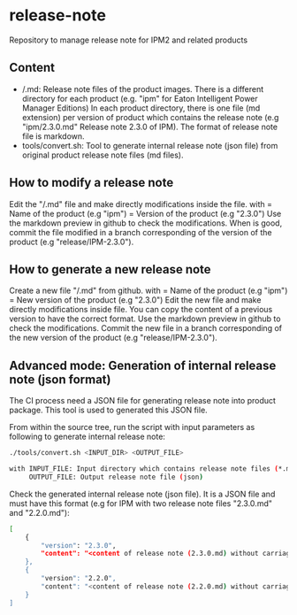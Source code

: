 # release-note
Repository to manage release note for IPM2 and related products

## Content

- <product>/<version files>.md: Release note files of the product images.
There is a different directory for each product (e.g. "ipm" for Eaton Intelligent Power Manager Editions)
In each product directory, there is one file (md extension) per version of product which contains the release note
(e.g "ipm/2.3.0.md" Release note 2.3.0 of IPM).
The format of release note file is markdown.
- tools/convert.sh: Tool to generate internal release note (json file) from original product release note files (md files).

## How to modify a release note

Edit the "<product>/<version>.md" file and make directly modifications inside the file.
with <product> = Name of the product (e.g "ipm")
     <version> = Version of the product (e.g "2.3.0")
Use the markdown preview in github to check the modifications.
When is good, commit the file modified in a branch corresponding of the version of the product (e.g "release/IPM-2.3.0").

## How to generate a new release note

Create a new file "<product>/<new-version>.md" from github.
with <product> = Name of the product (e.g "ipm")
     <new-version> = New version of the product (e.g "2.3.0")
Edit the new file and make directly modifications inside file.
You can copy the content of a previous version to have the correct format.
Use the markdown preview in github to check the modifications.
Commit the new file in a branch corresponding of the new version of the product (e.g "release/IPM-2.3.0").

## Advanced mode: Generation of internal release note (json format)

The CI process need a JSON file for generating release note into product package.
This tool is used to generated this JSON file.

From within the source tree, run the script with input parameters as following to generate internal release note:
```bash
./tools/convert.sh <INPUT_DIR> <OUTPUT_FILE>

with INPUT_FILE: Input directory which contains release note files (*.md)
     OUTPUT_FILE: Output release note file (json)
```

Check the generated internal release note (json file).
It is a JSON file and must have this format (e.g for IPM with two release note files "2.3.0.md" and "2.2.0.md"):
```bash
[
	{
		"version": "2.3.0",
		"content": "<content of release note (2.3.0.md) without carriage return(replace with \n)>"
	},
	{
		"version": "2.2.0",
		"content": "<content of release note (2.2.0.md) without carriage return (replace with \n)>"
	}
]
```
